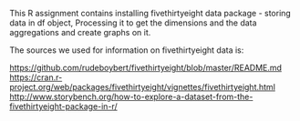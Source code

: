 This R assignment contains installing fivethirtyeight data package - storing data in df object, 
Processing it to get the dimensions and the data aggregations and create graphs on it. 

The sources we used for information on fivethirtyeight data is:

https://github.com/rudeboybert/fivethirtyeight/blob/master/README.md
https://cran.r-project.org/web/packages/fivethirtyeight/vignettes/fivethirtyeight.html
http://www.storybench.org/how-to-explore-a-dataset-from-the-fivethirtyeight-package-in-r/


